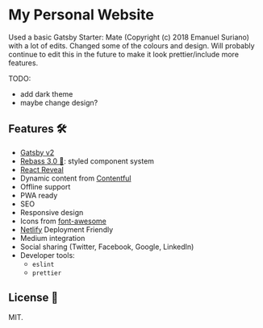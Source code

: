 # My Personal Website

Used a basic Gatsby Starter: Mate (Copyright (c) 2018 Emanuel Suriano) with a lot of edits. Changed some of the colours and design. Will probably continue to edit this in the future to make it look prettier/include more features.

TODO:
- add dark theme
- maybe change design?

## Features 🛠

- [Gatsby v2](https://www.gatsbyjs.org/)
- [Rebass 3.0 🎉](https://rebassjs.org/): styled component system
- [React Reveal](https://www.react-reveal.com/)
- Dynamic content from [Contentful](https://contentful.com)
- Offline support
- PWA ready
- SEO
- Responsive design
- Icons from [font-awesome](https://fontawesome.com/)
- [Netlify](https://www.netlify.com) Deployment Friendly
- Medium integration
- Social sharing (Twitter, Facebook, Google, LinkedIn)
- Developer tools:
  - `eslint`
  - `prettier`

## License 📝

MIT.
